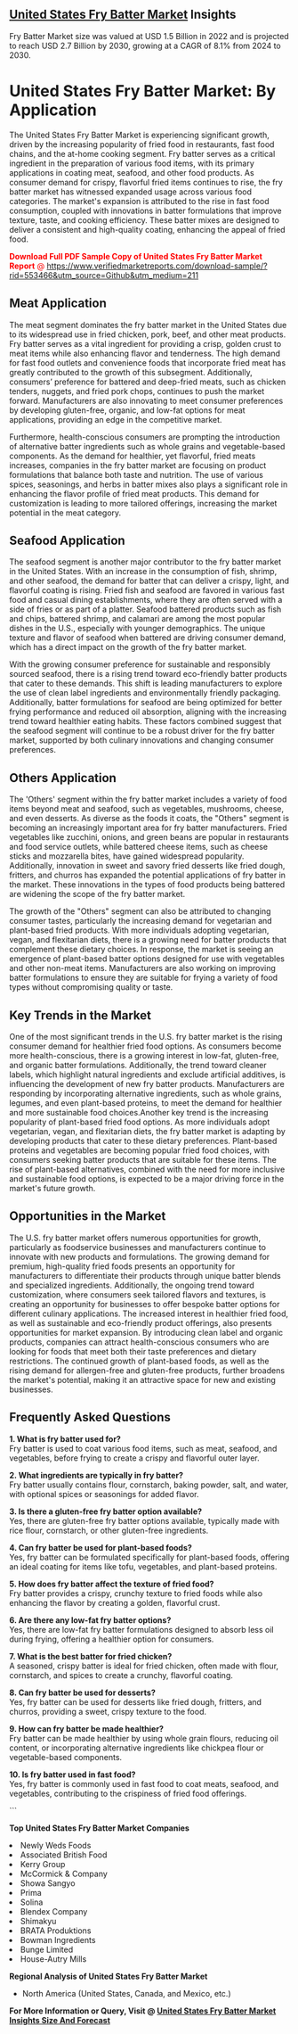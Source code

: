 <h2><a href="https://www.verifiedmarketreports.com/download-sample/?rid=553466&amp;utm_source=Github&amp;utm_medium=211" target="_blank">United States Fry Batter Market</a> Insights</h2><p>Fry Batter Market size was valued at USD 1.5 Billion in 2022 and is projected to reach USD 2.7 Billion by 2030, growing at a CAGR of 8.1% from 2024 to 2030.</p><p><h1>United States Fry Batter Market: By Application</h1><p>The United States Fry Batter Market is experiencing significant growth, driven by the increasing popularity of fried food in restaurants, fast food chains, and the at-home cooking segment. Fry batter serves as a critical ingredient in the preparation of various food items, with its primary applications in coating meat, seafood, and other food products. As consumer demand for crispy, flavorful fried items continues to rise, the fry batter market has witnessed expanded usage across various food categories. The market's expansion is attributed to the rise in fast food consumption, coupled with innovations in batter formulations that improve texture, taste, and cooking efficiency. These batter mixes are designed to deliver a consistent and high-quality coating, enhancing the appeal of fried food. <p><span class=""><span style="color: #ff0000;"><strong>Download Full PDF Sample Copy of United States Fry Batter Market Report</strong> @ </span><a href="https://www.verifiedmarketreports.com/download-sample/?rid=553466&amp;utm_source=Github&amp;utm_medium=211" target="_blank">https://www.verifiedmarketreports.com/download-sample/?rid=553466&amp;utm_source=Github&amp;utm_medium=211</a></span></p></p><h2>Meat Application</h2><p>The meat segment dominates the fry batter market in the United States due to its widespread use in fried chicken, pork, beef, and other meat products. Fry batter serves as a vital ingredient for providing a crisp, golden crust to meat items while also enhancing flavor and tenderness. The high demand for fast food outlets and convenience foods that incorporate fried meat has greatly contributed to the growth of this subsegment. Additionally, consumers’ preference for battered and deep-fried meats, such as chicken tenders, nuggets, and fried pork chops, continues to push the market forward. Manufacturers are also innovating to meet consumer preferences by developing gluten-free, organic, and low-fat options for meat applications, providing an edge in the competitive market.<p>Furthermore, health-conscious consumers are prompting the introduction of alternative batter ingredients such as whole grains and vegetable-based components. As the demand for healthier, yet flavorful, fried meats increases, companies in the fry batter market are focusing on product formulations that balance both taste and nutrition. The use of various spices, seasonings, and herbs in batter mixes also plays a significant role in enhancing the flavor profile of fried meat products. This demand for customization is leading to more tailored offerings, increasing the market potential in the meat category.</p><h2>Seafood Application</h2><p>The seafood segment is another major contributor to the fry batter market in the United States. With an increase in the consumption of fish, shrimp, and other seafood, the demand for batter that can deliver a crispy, light, and flavorful coating is rising. Fried fish and seafood are favored in various fast food and casual dining establishments, where they are often served with a side of fries or as part of a platter. Seafood battered products such as fish and chips, battered shrimp, and calamari are among the most popular dishes in the U.S., especially with younger demographics. The unique texture and flavor of seafood when battered are driving consumer demand, which has a direct impact on the growth of the fry batter market.<p>With the growing consumer preference for sustainable and responsibly sourced seafood, there is a rising trend toward eco-friendly batter products that cater to these demands. This shift is leading manufacturers to explore the use of clean label ingredients and environmentally friendly packaging. Additionally, batter formulations for seafood are being optimized for better frying performance and reduced oil absorption, aligning with the increasing trend toward healthier eating habits. These factors combined suggest that the seafood segment will continue to be a robust driver for the fry batter market, supported by both culinary innovations and changing consumer preferences.</p><h2>Others Application</h2><p>The 'Others' segment within the fry batter market includes a variety of food items beyond meat and seafood, such as vegetables, mushrooms, cheese, and even desserts. As diverse as the foods it coats, the "Others" segment is becoming an increasingly important area for fry batter manufacturers. Fried vegetables like zucchini, onions, and green beans are popular in restaurants and food service outlets, while battered cheese items, such as cheese sticks and mozzarella bites, have gained widespread popularity. Additionally, innovation in sweet and savory fried desserts like fried dough, fritters, and churros has expanded the potential applications of fry batter in the market. These innovations in the types of food products being battered are widening the scope of the fry batter market.<p>The growth of the "Others" segment can also be attributed to changing consumer tastes, particularly the increasing demand for vegetarian and plant-based fried products. With more individuals adopting vegetarian, vegan, and flexitarian diets, there is a growing need for batter products that complement these dietary choices. In response, the market is seeing an emergence of plant-based batter options designed for use with vegetables and other non-meat items. Manufacturers are also working on improving batter formulations to ensure they are suitable for frying a variety of food types without compromising quality or taste.</p><h2>Key Trends in the Market</h2><p>One of the most significant trends in the U.S. fry batter market is the rising consumer demand for healthier fried food options. As consumers become more health-conscious, there is a growing interest in low-fat, gluten-free, and organic batter formulations. Additionally, the trend toward cleaner labels, which highlight natural ingredients and exclude artificial additives, is influencing the development of new fry batter products. Manufacturers are responding by incorporating alternative ingredients, such as whole grains, legumes, and even plant-based proteins, to meet the demand for healthier and more sustainable food choices.Another key trend is the increasing popularity of plant-based fried food options. As more individuals adopt vegetarian, vegan, and flexitarian diets, the fry batter market is adapting by developing products that cater to these dietary preferences. Plant-based proteins and vegetables are becoming popular fried food choices, with consumers seeking batter products that are suitable for these items. The rise of plant-based alternatives, combined with the need for more inclusive and sustainable food options, is expected to be a major driving force in the market's future growth.</p><h2>Opportunities in the Market</h2><p>The U.S. fry batter market offers numerous opportunities for growth, particularly as foodservice businesses and manufacturers continue to innovate with new products and formulations. The growing demand for premium, high-quality fried foods presents an opportunity for manufacturers to differentiate their products through unique batter blends and specialized ingredients. Additionally, the ongoing trend toward customization, where consumers seek tailored flavors and textures, is creating an opportunity for businesses to offer bespoke batter options for different culinary applications. The increased interest in healthier fried food, as well as sustainable and eco-friendly product offerings, also presents opportunities for market expansion. By introducing clean label and organic products, companies can attract health-conscious consumers who are looking for foods that meet both their taste preferences and dietary restrictions. The continued growth of plant-based foods, as well as the rising demand for allergen-free and gluten-free products, further broadens the market's potential, making it an attractive space for new and existing businesses.</p><h2>Frequently Asked Questions</h2><p><strong>1. What is fry batter used for?</strong><br> Fry batter is used to coat various food items, such as meat, seafood, and vegetables, before frying to create a crispy and flavorful outer layer.</p><p><strong>2. What ingredients are typically in fry batter?</strong><br> Fry batter usually contains flour, cornstarch, baking powder, salt, and water, with optional spices or seasonings for added flavor.</p><p><strong>3. Is there a gluten-free fry batter option available?</strong><br> Yes, there are gluten-free fry batter options available, typically made with rice flour, cornstarch, or other gluten-free ingredients.</p><p><strong>4. Can fry batter be used for plant-based foods?</strong><br> Yes, fry batter can be formulated specifically for plant-based foods, offering an ideal coating for items like tofu, vegetables, and plant-based proteins.</p><p><strong>5. How does fry batter affect the texture of fried food?</strong><br> Fry batter provides a crispy, crunchy texture to fried foods while also enhancing the flavor by creating a golden, flavorful crust.</p><p><strong>6. Are there any low-fat fry batter options?</strong><br> Yes, there are low-fat fry batter formulations designed to absorb less oil during frying, offering a healthier option for consumers.</p><p><strong>7. What is the best batter for fried chicken?</strong><br> A seasoned, crispy batter is ideal for fried chicken, often made with flour, cornstarch, and spices to create a crunchy, flavorful coating.</p><p><strong>8. Can fry batter be used for desserts?</strong><br> Yes, fry batter can be used for desserts like fried dough, fritters, and churros, providing a sweet, crispy texture to the food.</p><p><strong>9. How can fry batter be made healthier?</strong><br> Fry batter can be made healthier by using whole grain flours, reducing oil content, or incorporating alternative ingredients like chickpea flour or vegetable-based components.</p><p><strong>10. Is fry batter used in fast food?</strong><br> Yes, fry batter is commonly used in fast food to coat meats, seafood, and vegetables, contributing to the crispiness of fried food offerings.</p>```</p><p><strong>Top United States Fry Batter Market Companies</strong></p><div data-test-id=""><p><li>Newly Weds Foods</li><li> Associated British Food</li><li> Kerry Group</li><li> McCormick & Company</li><li> Showa Sangyo</li><li> Prima</li><li> Solina</li><li> Blendex Company</li><li> Shimakyu</li><li> BRATA Produktions</li><li> Bowman Ingredients</li><li> Bunge Limited</li><li> House-Autry Mills</li></p><div><strong>Regional Analysis of&nbsp;United States Fry Batter Market</strong></div><ul><li dir="ltr"><p dir="ltr">North America&nbsp;(United States, Canada, and Mexico, etc.)</p></li></ul><p><strong>For More Information or Query, Visit @&nbsp;</strong><strong><a href="https://www.verifiedmarketreports.com/product/fry-batter-market/?utm_source=Github&amp;utm_medium=211" target="_blank">United States Fry Batter Market Insights Size And Forecast</a></strong></p></div>
